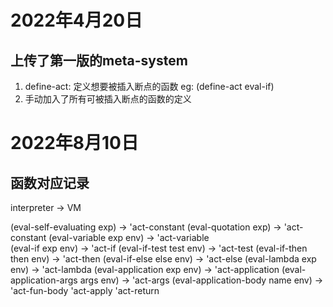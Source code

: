# 2022年4月20日
## 上传了第一版的meta-system
1. define-act: 定义想要被插入断点的函数 eg: (define-act eval-if)
2. 手动加入了所有可被插入断点的函数的定义



# 2022年8月10日
## 函数对应记录

interpreter                         ->          VM

(eval-self-evaluating exp)          ->          'act-constant
(eval-quotation exp)                ->          'act-constant
(eval-variable exp env)             ->          'act-variable    
(eval-if exp env)                   ->          'act-if
(eval-if-test test env)             ->          'act-test
(eval-if-then then env)             ->          'act-then
(eval-if-else else env)             ->          'act-else
(eval-lambda exp env)               ->          'act-lambda
(eval-application exp env)          ->          'act-application
(eval-application-args args env)    ->          'act-args
(eval-application-body name env)    ->          'act-fun-body
                                                'act-apply
                                                'act-return








